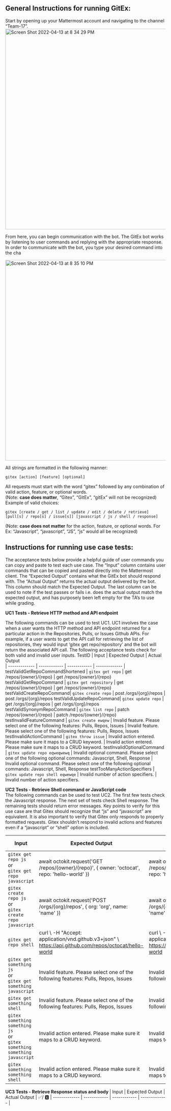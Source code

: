 <h2><b> General Instructions for running GitEx:</b></h2>
Start by opening up your Mattermost account and navigating to the channel “Team-17”. 

<img width="630" alt="Screen Shot 2022-04-13 at 8 34 29 PM" src="https://media.github.ncsu.edu/user/23443/files/ec9319ed-65bd-4ee0-a99e-2c1e3170cc3a">

From here, you can begin communication with the bot. The GitEx bot works by listening to user commands and replying with the appropriate response. In order to communicate with the bot, you type your desired command into the cha 

<img width="630" alt="Screen Shot 2022-04-13 at 8 35 10 PM" src="https://media.github.ncsu.edu/user/23443/files/feb0b460-a7e1-4993-9c47-3ede7abb0247">

All strings are formatted in the following manner:

`gitex [action] [feature] [optional]`

All requests must start with the word “gitex” followed by any combination of valid action, feature, or optional words.<br> (Note: <b>case does matter</b>, “Gitex”, “GitEx”, “gitEx” will not be recognized)
Example of valid choices:

`gitex [create / get / list / update / edit / delete / retrieve] [pull[s] / repo[s] / issue[s]] [javascript / js / shell / response]`

(Note: <b>case does not matter</b> for the action, feature, or optional words. For Ex: “Javascript”, “javascript”, “JS”, “js” would all be recognized)

<h2> <b>Instructions for running use case tests: </b> </h2>

The acceptance tests below provide a helpful guide of user commands you can copy and paste to test each use case. The “Input” column contains user commands that can be copied and pasted directly into the Mattermost client. The “Expected Output” contains what the GitEx bot should respond with. The “Actual Output” returns the actual output delivered by the bot. This column should match the Expected Output. The last column can be used to note if the test passes or fails i.e. does the actual output match the expected output, and has purposely been left empty for the TA’s to use while grading.

<b> UC1 Tests - Retrieve HTTP method and API endpoint </b>

The following commands can be used to test UC1. UC1 involves the case when a user wants the HTTP method and API endpoint returned for a particular action in the Repositories, Pulls, or Issues Github APIs. For example, if a user wants to get the API call for retrieving the list of repositories, they would input ‘gitex get repo/repository’ and the bot will return the associated API call. The following acceptance tests check for both valid and invalid user inputs.
TestID | Input   | Expected Output  |  Actual Output  
| ------------- | ------------  |  ------------ | ------------- |
testValidGetRepoCommandShortened | `gitex get repo` | get /repos/{owner}/{repo} | get /repos/{owner}/{repo} 
testValidGetRepoCommand | `gitex get repository` | get /repos/{owner}/{repo} | get /repos/{owner}/{repo} 
testValidCreateRepoCommand| `gitex create repo` | post /orgs/{org}/repos | post /orgs/{org}/repos 
testValidUpdateRepoCommand| `gitex update repo` | get /orgs/{org}/repos | get /orgs/{org}/repos 
testValidSynonymRepoCommand | `gitex list repo` | patch /repos/{owner}/{repo} | patch /repos/{owner}/{repo} 
testInvalidFeatureCommand | `gitex create ewqew` | Invalid feature. Please select one of the following features: Pulls, Repos, Issues | Invalid feature. Please select one of the following features: Pulls, Repos, Issues 
testInvalidActionCommand | `gitex throw issue` | Invalid action entered. Please make sure it maps to a CRUD keyword. | Invalid action entered. Please make sure it maps to a CRUD keyword. 
testInvalidOptionalCommand | `gitex update repo eqweqwewq` | Invalid optional command. Please select one of the following optional commands: Javascript, Shell, Response | Invalid optional command. Please select one of the following optional commands: Javascript, Shell, Response
testTooManyActionSpecifiers | `gitex update repo shell eqwewqe` | Invalid number of action specifiers. | Invalid number of action specifiers.

<b> UC2 Tests - Retrieve Shell command or JavaScript code </b> <br>
The following commands can be used to test UC2.
The first few tests check the Javascript response. The next set of tests check Shell response. 
The remaining tests should return error messages. Key points to verify for this use case are that Gitex should recognize that “js” and “javascript” are equivalent. It is also important to verify that Gitex only responds to properly formatted requests. Gitex shouldn’t respond to invalid actions and features even if a “javascript” or “shell” option is included.

| Input   | Expected Output  |  Actual Output  | ✅/  🆇
| ------------- | ------------  |  ------------ | ------------- |
`gitex get repo js` <br> or <br> `gitex get repo javascript` | await octokit.request('GET /repos/{owner}/{repo}', { owner: 'octocat', repo: 'hello-world' }) | await octokit.request('GET /repos/{owner}/{repo}', { owner: 'octocat', repo: 'hello-world' }) |
`gitex create repo js` <br> or <br> `gitex create repo javascript` | await octokit.request('POST /orgs/{org}/repos', { org: 'org', name: 'name' }) | await octokit.request('POST /orgs/{org}/repos', { org: 'org', name: 'name' }) |
`gitex get repo shell` | curl \ -H "Accept: application/vnd.github.v3+json" \ https://api.github.com/repos/octocat/hello-world | curl \ -H "Accept: application/vnd.github.v3+json" \ https://api.github.com/repos/octocat/hello-world |
`gitex get something js` <br> or <br> `gitex get something javascript` | Invalid feature. Please select one of the following features: Pulls, Repos, Issues | Invalid feature. Please select one of the following features: Pulls, Repos, Issues |
`gitex get something shell` | Invalid feature. Please select one of the following features: Pulls, Repos, Issues | Invalid feature. Please select one of the following features: Pulls, Repos, Issues |
`gitex something something js` <br> or <br> `gitex something something javascript` | Invalid action entered. Please make sure it maps to a CRUD keyword. | Invalid action entered. Please make sure it maps to a CRUD keyword. |
`gitex something something shell`| Invalid action entered. Please make sure it maps to a CRUD keyword. | Invalid action entered. Please make sure it maps to a CRUD keyword. |

<b> UC3 Tests - Retrieve Response status and body </b>
| Input   | Expected Output  |  Actual Output  | ✅/  🆇
| ------------- | ------------  |  ------------ | ------------- |

